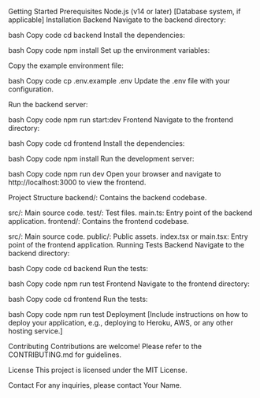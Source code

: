 Getting Started
Prerequisites
Node.js (v14 or later)
[Database system, if applicable]
Installation
Backend
Navigate to the backend directory:

bash
Copy code
cd backend
Install the dependencies:

bash
Copy code
npm install
Set up the environment variables:

Copy the example environment file:

bash
Copy code
cp .env.example .env
Update the .env file with your configuration.

Run the backend server:

bash
Copy code
npm run start:dev
Frontend
Navigate to the frontend directory:

bash
Copy code
cd frontend
Install the dependencies:

bash
Copy code
npm install
Run the development server:

bash
Copy code
npm run dev
Open your browser and navigate to http://localhost:3000 to view the frontend.

Project Structure
backend/: Contains the backend codebase.

src/: Main source code.
test/: Test files.
main.ts: Entry point of the backend application.
frontend/: Contains the frontend codebase.

src/: Main source code.
public/: Public assets.
index.tsx or main.tsx: Entry point of the frontend application.
Running Tests
Backend
Navigate to the backend directory:

bash
Copy code
cd backend
Run the tests:

bash
Copy code
npm run test
Frontend
Navigate to the frontend directory:

bash
Copy code
cd frontend
Run the tests:

bash
Copy code
npm run test
Deployment
[Include instructions on how to deploy your application, e.g., deploying to Heroku, AWS, or any other hosting service.]

Contributing
Contributions are welcome! Please refer to the CONTRIBUTING.md for guidelines.

License
This project is licensed under the MIT License.

Contact
For any inquiries, please contact Your Name.
